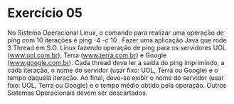 # Exercício 05

No Sistema Operacional Linux, o comando para realizar uma operação de ping com 10 iterações é ping -4 -c 10 .
Fazer uma aplicação Java que rode 3 Thread em S.O. Linux fazendo operação de ping para os servidores UOL (www.uol.com.br), Terra (www.terra.com.br) e Google (www.google.com.br).
Cada thread deve ler a saída do ping imprimindo, a cada iteração, o nome do servidor (usar fixo: UOL, Terra ou Google) e o tempo daquela iteração.
Ao final, deve-se exibir o nome do servidor (usar fixo: UOL, Terra ou Google) e o tempo médio obtido pela operação. Outros Sistemas Operacionais devem ser descartados.